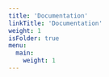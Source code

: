 ```yaml
---
title: 'Documentation'
linkTitle: 'Documentation'
weight: 1
isFolder: true
menu:
  main:
    weight: 1
---
```

